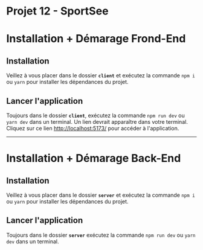 # Projet 12 - SportSee

# Installation + Démarage Frond-End

## Installation

Veillez à vous placer dans le dossier **`client`** et exécutez la commande `npm i` ou `yarn` pour installer les dépendances du projet.

## Lancer l'application

Toujours dans le dossier **`client`**, exécutez la commande `npm run dev` ou `yarn dev` dans un terminal. Un lien devrait apparaître dans votre terminal. Cliquez sur ce lien [http://localhost:5173/](http://localhost:5173/) pour accéder à l'application.

<hr>

# Installation + Démarage Back-End

## Installation

Veillez à vous placer dans le dossier **`server`** et exécutez la commande `npm i` ou `yarn` pour installer les dépendances du projet.

## Lancer l'application

Toujours dans le dossier **`server`** exécutez la commande `npm run dev` ou `yarn dev` dans un terminal.
